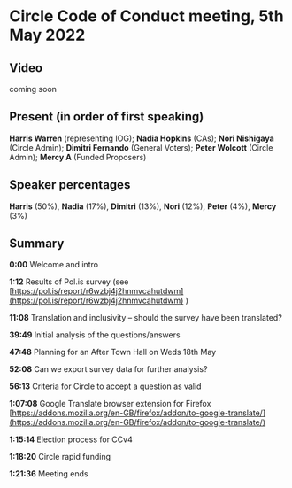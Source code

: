# Circle Code of Conduct meeting, 5th May 2022

## Video&#x20;

coming soon

## Present (in order of first speaking)

**Harris Warren** (representing IOG); **Nadia Hopkins** (CAs); **Nori Nishigaya** (Circle Admin); **Dimitri Fernando** (General Voters); **Peter Wolcott** (Circle Admin); **Mercy A** (Funded Proposers)

## Speaker percentages

**Harris** (50%), **Nadia** (17%), **Dimitri** (13%), **Nori** (12%), **Peter** (4%), **Mercy** (3%)

## Summary

**0:00** Welcome and intro

**1:12** Results of Pol.is survey  (see [https://pol.is/report/r6wzbj4j2hnmvcahutdwm](https://pol.is/report/r6wzbj4j2hnmvcahutdwm) )

**11:08**  Translation and inclusivity – should the survey have been translated?

**39:49** Initial analysis of the questions/answers

**47:48** Planning for an After Town Hall on Weds 18th May

**52:08**  Can we export survey data for further analysis?

**56:13**  Criteria for Circle to accept a question as valid

**1:07:08**  Google Translate browser extension for Firefox [https://addons.mozilla.org/en-GB/firefox/addon/to-google-translate/](https://addons.mozilla.org/en-GB/firefox/addon/to-google-translate/)

**1:15:14**  Election process for CCv4

**1:18:20**  Circle rapid funding

**1:21:36** Meeting ends

